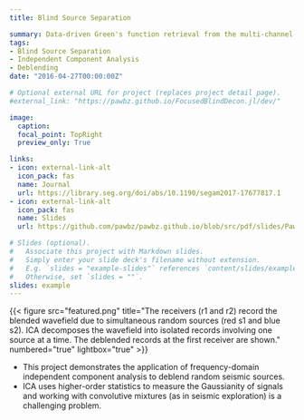```yaml
---
title: Blind Source Separation

summary: Data-driven Green's function retrieval from the multi-channel seismic data of a noisy source.
tags:
- Blind Source Separation 
- Independent Component Analysis 
- Deblending
date: "2016-04-27T00:00:00Z"

# Optional external URL for project (replaces project detail page).
#external_link: "https://pawbz.github.io/FocusedBlindDecon.jl/dev/"

image:
  caption:
  focal_point: TopRight
  preview_only: True

links:
- icon: external-link-alt
  icon_pack: fas
  name: Journal
  url: https://library.seg.org/doi/abs/10.1190/segam2017-17677817.1
- icon: external-link-alt
  icon_pack: fas
  name: Slides
  url: https://github.com/pawbz/pawbz.github.io/blob/src/pdf/slides/Pawan_Seismic_ICA_Tue_Talk.pdf

# Slides (optional).
#   Associate this project with Markdown slides.
#   Simply enter your slide deck's filename without extension.
#   E.g. `slides = "example-slides"` references `content/slides/example-slides.md`.
#   Otherwise, set `slides = ""`.
slides: example
---
```

{{< figure src="featured.png" title="The receivers (r1 and r2) record the blended wavefield due to simultaneous random sources (red s1 and blue s2). ICA decomposes the wavefield into isolated records involving one source at a time. The deblended records at the first receiver are shown." numbered="true" lightbox="true" >}}

* This project demonstrates the application of frequency-domain independent component analysis to deblend random seismic sources. 
* ICA uses higher-order statistics to measure the Gaussianity of signals and working with convolutive mixtures (as in seismic exploration) is a challenging problem.




